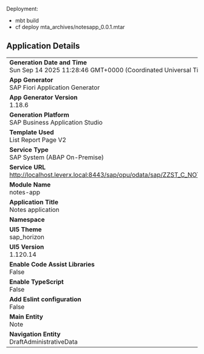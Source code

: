 Deployment:
- mbt build
- cf deploy mta_archives/notesapp_0.0.1.mtar


## Application Details
|               |
| ------------- |
|**Generation Date and Time**<br>Sun Sep 14 2025 11:28:46 GMT+0000 (Coordinated Universal Time)|
|**App Generator**<br>SAP Fiori Application Generator|
|**App Generator Version**<br>1.18.6|
|**Generation Platform**<br>SAP Business Application Studio|
|**Template Used**<br>List Report Page V2|
|**Service Type**<br>SAP System (ABAP On-Premise)|
|**Service URL**<br>http://localhost.leverx.local:8443/sap/opu/odata/sap/ZZST_C_NOTES_O2|
|**Module Name**<br>notes-app|
|**Application Title**<br>Notes application|
|**Namespace**<br>|
|**UI5 Theme**<br>sap_horizon|
|**UI5 Version**<br>1.120.14|
|**Enable Code Assist Libraries**<br>False|
|**Enable TypeScript**<br>False|
|**Add Eslint configuration**<br>False|
|**Main Entity**<br>Note|
|**Navigation Entity**<br>DraftAdministrativeData|

